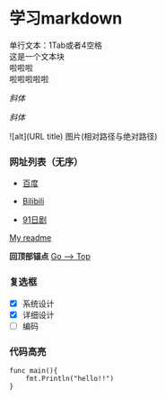 # 学习markdown  
单行文本：1Tab或者4空格  
    这是一个文本块  
    啦啦啦  
    啦啦啦啦啦  

*斜体*  

_斜体_  

![alt](URL title) 图片(相对路径与绝对路径)  

### 网址列表（无序）  
* [百度](https://www.baidu.com/ "这是百度")  
- [Bilibili](https://www.bilibili.com/ "B站")  
* [91日剧](http://www.91riju.com/ "日剧日影")   

[My readme](./README.md)

**回顶部锚点**
[Go --> Top](#学习markdown)

### 复选框
- [x] 系统设计
- [x] 详细设计
- [ ] 编码

### 代码高亮
```golang
func main(){
    fmt.Println("hello!!")
}
```